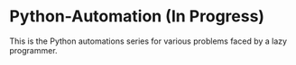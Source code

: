 # Python-Automation (In Progress)
This is the Python automations series for various problems faced by a lazy programmer. 
